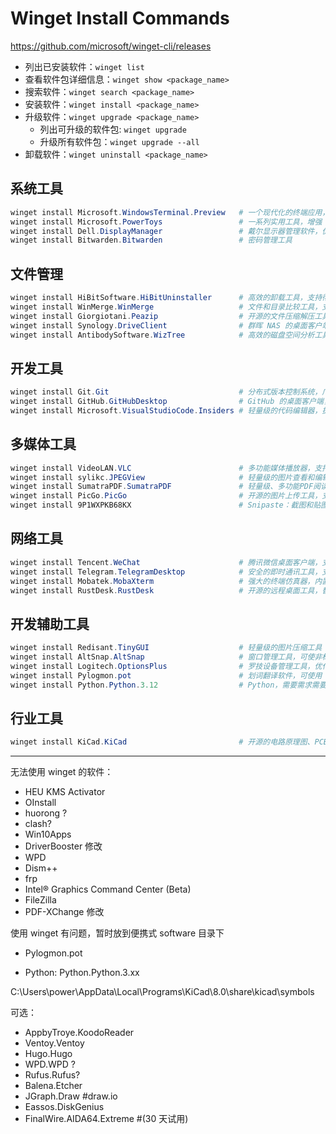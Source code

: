 # Winget Install Commands

https://github.com/microsoft/winget-cli/releases

- 列出已安装软件：`winget list`
- 查看软件包详细信息：`winget show <package_name>`
- 搜索软件：`winget search <package_name>`
- 安装软件：`winget install <package_name>`
- 升级软件：`winget upgrade <package_name>`
  - 列出可升级的软件包: `winget upgrade`
  - 升级所有软件包：`winget upgrade --all`
- 卸载软件：`winget uninstall <package_name>`

## 系统工具

```powershell
winget install Microsoft.WindowsTerminal.Preview   # 一个现代化的终端应用，支持多标签、分屏等功能
winget install Microsoft.PowerToys                 # 一系列实用工具，增强 Windows 用户体验
winget install Dell.DisplayManager                 # 戴尔显示器管理软件，优化显示器设置
winget install Bitwarden.Bitwarden                 # 密码管理工具
```

## 文件管理

```powershell
winget install HiBitSoftware.HiBitUninstaller      # 高效的卸载工具，支持彻底清除软件残留
winget install WinMerge.WinMerge                   # 文件和目录比较工具，支持合并差异
winget install Giorgiotani.Peazip                  # 开源的文件压缩解压工具，支持多种格式
winget install Synology.DriveClient                # 群晖 NAS 的桌面客户端，便于文件同步
winget install AntibodySoftware.WizTree            # 高效的磁盘空间分析工具，快速查找大文件和文件夹
```

## 开发工具

```powershell
winget install Git.Git                             # 分布式版本控制系统，广泛用于代码管理
winget install GitHub.GitHubDesktop                # GitHub 的桌面客户端，简化版本控制操作
winget install Microsoft.VisualStudioCode.Insiders # 轻量级的代码编辑器，提供最新的预发布功能
```

## 多媒体工具

```powershell
winget install VideoLAN.VLC                        # 多功能媒体播放器，支持几乎所有音视频格式
winget install sylikc.JPEGView                     # 轻量级的图片查看和编辑工具
winget install SumatraPDF.SumatraPDF               # 轻量级、多功能PDF阅读器
winget install PicGo.PicGo                         # 开源的图片上传工具，支持多种图床
winget install 9P1WXPKB68KX                        # Snipaste：截图和贴图工具，支持高效的截图和标注功能
```

## 网络工具

```powershell
winget install Tencent.WeChat                      # 腾讯微信桌面客户端，支持消息同步和多媒体通讯
winget install Telegram.TelegramDesktop            # 安全的即时通讯工具，支持多平台消息同步
winget install Mobatek.MobaXterm                   # 强大的终端仿真器，内置多种网络工具
winget install RustDesk.RustDesk                   # 开源的远程桌面工具，替代 TeamViewer
```

## 开发辅助工具

```powershell
winget install Redisant.TinyGUI                    # 轻量级的图片压缩工具
winget install AltSnap.AltSnap                     # 窗口管理工具，可使非标准窗口支持 Aero Snap
winget install Logitech.OptionsPlus                # 罗技设备管理工具，优化鼠标键盘性能
winget install Pylogmon.pot                        # 划词翻译软件，可使用 LLM 翻译
winget install Python.Python.3.12                  # Python，需要需求需要下载所需的版本号
```

## 行业工具

```powershell
winget install KiCad.KiCad                         # 开源的电路原理图、PCB 设计工具
```

---

无法使用 winget 的软件：

- HEU KMS Activator
- OInstall
- huorong ?
- clash?
- Win10Apps
- DriverBooster 修改
- WPD
- Dism++
- frp
- Intel® Graphics Command Center (Beta)
- FileZilla
- PDF-XChange 修改

使用 winget 有问题，暂时放到便携式 software 目录下

- Pylogmon.pot

- Python: Python.Python.3.xx

C:\Users\power\AppData\Local\Programs\KiCad\8.0\share\kicad\symbols

可选：

- AppbyTroye.KoodoReader
- Ventoy.Ventoy
- Hugo.Hugo
- WPD.WPD ?
- Rufus.Rufus?
- Balena.Etcher
- JGraph.Draw #draw.io
- Eassos.DiskGenius
- FinalWire.AIDA64.Extreme #(30 天试用)
